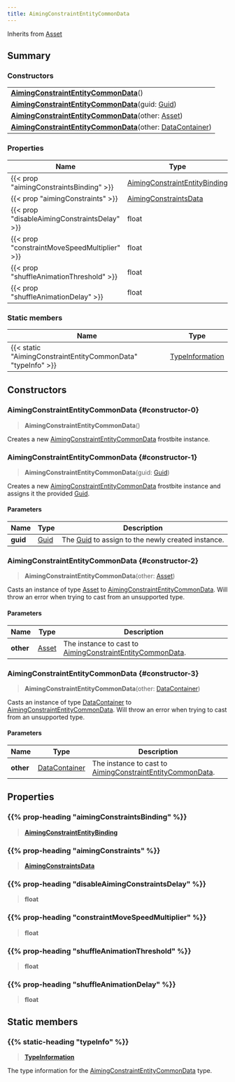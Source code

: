 ```yaml
---
title: AimingConstraintEntityCommonData
---
```


Inherits from [Asset](/vext/ref/fb/asset)

## Summary

### Constructors

|  |
| --- |
| **[AimingConstraintEntityCommonData](#constructor-0)**() |
| **[AimingConstraintEntityCommonData](#constructor-1)**(guid: [Guid](/vext/ref/shared/type/guid)) |
| **[AimingConstraintEntityCommonData](#constructor-2)**(other: [Asset](/vext/ref/fb/asset)) |
| **[AimingConstraintEntityCommonData](#constructor-3)**(other: [DataContainer](/vext/ref/shared/type/datacontainer)) |

### Properties

| Name | Type |
| ---- | ---- |
| {{< prop "aimingConstraintsBinding" >}} | [AimingConstraintEntityBinding](/vext/ref/fb/aimingconstraintentitybinding) |
| {{< prop "aimingConstraints" >}} | [AimingConstraintsData](/vext/ref/fb/aimingconstraintsdata) |
| {{< prop "disableAimingConstraintsDelay" >}} | float |
| {{< prop "constraintMoveSpeedMultiplier" >}} | float |
| {{< prop "shuffleAnimationThreshold" >}} | float |
| {{< prop "shuffleAnimationDelay" >}} | float |

### Static members

| Name | Type |
| ---- | ---- |
| {{< static "AimingConstraintEntityCommonData" "typeInfo" >}} | [TypeInformation](/vext/ref/shared/type/typeinformation) |

## Constructors

### AimingConstraintEntityCommonData {#constructor-0}

> **AimingConstraintEntityCommonData**()

Creates a new [AimingConstraintEntityCommonData](/vext/ref/fb/aimingconstraintentitycommondata) frostbite instance.

### AimingConstraintEntityCommonData {#constructor-1}

> **AimingConstraintEntityCommonData**(guid: [Guid](/vext/ref/shared/type/guid))

Creates a new [AimingConstraintEntityCommonData](/vext/ref/fb/aimingconstraintentitycommondata) frostbite instance and assigns it the provided [Guid](/vext/ref/shared/type/guid).

#### Parameters

| Name | Type | Description |
| ---- | ---- | ----------- |
| **guid** | [Guid](/vext/ref/shared/type/guid) | The [Guid](/vext/ref/shared/type/guid) to assign to the newly created instance. |

### AimingConstraintEntityCommonData {#constructor-2}

> **AimingConstraintEntityCommonData**(other: [Asset](/vext/ref/fb/asset))

Casts an instance of type [Asset](/vext/ref/fb/asset) to [AimingConstraintEntityCommonData](/vext/ref/fb/aimingconstraintentitycommondata). Will throw an error when trying to cast from an unsupported type.

#### Parameters

| Name | Type | Description |
| ---- | ---- | ----------- |
| **other** | [Asset](/vext/ref/fb/asset) | The instance to cast to [AimingConstraintEntityCommonData](/vext/ref/fb/aimingconstraintentitycommondata). |

### AimingConstraintEntityCommonData {#constructor-3}

> **AimingConstraintEntityCommonData**(other: [DataContainer](/vext/ref/shared/type/datacontainer))

Casts an instance of type [DataContainer](/vext/ref/shared/type/datacontainer) to [AimingConstraintEntityCommonData](/vext/ref/fb/aimingconstraintentitycommondata). Will throw an error when trying to cast from an unsupported type.

#### Parameters

| Name | Type | Description |
| ---- | ---- | ----------- |
| **other** | [DataContainer](/vext/ref/shared/type/datacontainer) | The instance to cast to [AimingConstraintEntityCommonData](/vext/ref/fb/aimingconstraintentitycommondata). |

## Properties

### {{% prop-heading "aimingConstraintsBinding" %}}

> **[AimingConstraintEntityBinding](/vext/ref/fb/aimingconstraintentitybinding)**

### {{% prop-heading "aimingConstraints" %}}

> **[AimingConstraintsData](/vext/ref/fb/aimingconstraintsdata)**

### {{% prop-heading "disableAimingConstraintsDelay" %}}

> **float**

### {{% prop-heading "constraintMoveSpeedMultiplier" %}}

> **float**

### {{% prop-heading "shuffleAnimationThreshold" %}}

> **float**

### {{% prop-heading "shuffleAnimationDelay" %}}

> **float**

## Static members

### {{% static-heading "typeInfo" %}}

> **[TypeInformation](/vext/ref/shared/type/typeinformation)**

The type information for the [AimingConstraintEntityCommonData](/vext/ref/fb/aimingconstraintentitycommondata) type.


